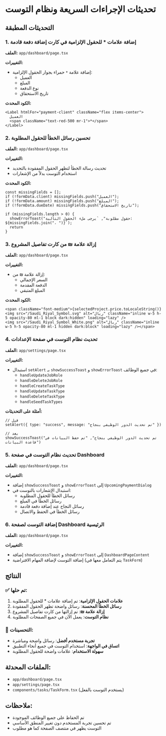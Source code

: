 # تحديثات الإجراءات السريعة ونظام التوست

## التحديثات المطبقة

### 1. إضافة علامات * للحقول الإلزامية في كارت إضافة دفعة قادمة

**الملف:** `app/dashboard/page.tsx`

**التغييرات:**
- إضافة علامة `*` حمراء بجوار الحقول الإلزامية:
  - العميل
  - المبلغ
  - نوع الدفعة
  - تاريخ الاستحقاق

**الكود المحدث:**
```tsx
<Label htmlFor="payment-client" className="flex items-center">
  العميل
  <span className="text-red-500 mr-1">*</span>
</Label>
```

### 2. تحسين رسائل الخطأ للحقول المطلوبة

**الملف:** `app/dashboard/page.tsx`

**التغييرات:**
- تحديث رسالة الخطأ لتظهر الحقول المفقودة بالتحديد
- استخدام التوست بدلاً من الإشعارات

**الكود المحدث:**
```tsx
const missingFields = [];
if (!formData.client) missingFields.push("العميل");
if (!formData.amount) missingFields.push("المبلغ");
if (!formData.dueDate) missingFields.push("تاريخ الاستحقاق");

if (missingFields.length > 0) {
  showErrorToast("حقول مطلوبة", `يرجى ملء الحقول التالية: ${missingFields.join("، ")}`);
  return
}
```

### 3. إزالة علامة ₪ من كارت تفاصيل المشروع

**الملف:** `app/dashboard/page.tsx`

**التغييرات:**
- إزالة علامة ₪ من:
  - السعر الإجمالي
  - الدفعة المقدمة
  - المبلغ المتبقي

**الكود المحدث:**
```tsx
<span className="font-medium">{selectedProject.price.toLocaleString()}<img src="/Saudi_Riyal_Symbol.svg" alt="ريال" className="inline w-5 h-5 opacity-80 ml-1 block dark:hidden" loading="lazy" />
<img src="/Saudi_Riyal_Symbol_White.png" alt="ريال" className="inline w-5 h-5 opacity-80 ml-1 hidden dark:block" loading="lazy" /></span>
```

### 4. تحديث نظام التوست في صفحة الإعدادات

**الملف:** `app/settings/page.tsx`

**التغييرات:**
- استبدال `setAlert` بـ `showSuccessToast` و `showErrorToast` في جميع الوظائف:
  - `handleUpdateJobRole`
  - `handleDeleteJobRole`
  - `handleCreateTaskType`
  - `handleUpdateTaskType`
  - `handleDeleteTaskType`
  - `handleSeedTaskTypes`

**أمثلة على التحديثات:**
```tsx
// قبل
setAlert({ type: "success", message: "تم تحديث الدور الوظيفي بنجاح" })

// بعد
showSuccessToast("تم تحديث الدور الوظيفي بنجاح", "تم حفظ البيانات في قاعدة البيانات")
```

### 5. تحديث نظام التوست في صفحة Dashboard

**الملف:** `app/dashboard/page.tsx`

**التغييرات:**
- إضافة `showSuccessToast` و `showErrorToast` إلى `UpcomingPaymentDialog`
- استبدال الإشعارات بالتوست في:
  - رسائل الخطأ للحقول المطلوبة
  - رسائل الخطأ في المبلغ
  - رسائل النجاح عند إضافة دفعة قادمة
  - رسائل الخطأ في الحفظ والاتصال

### 6. إضافة التوست لصفحة Dashboard الرئيسية

**الملف:** `app/dashboard/page.tsx`

**التغييرات:**
- إضافة `showSuccessToast` و `showErrorToast` إلى `DashboardPageContent`
- إضافة التوست لإضافة المهام الافتراضية (يتم التعامل معها في `TaskForm`)

## النتائج

### ✅ تم حلها:
1. **علامات الحقول الإلزامية**: تم إضافة علامات * للحقول المطلوبة
2. **رسائل الخطأ المحسنة**: رسائل واضحة تظهر الحقول المفقودة
3. **إزالة علامة ₪**: تم إزالتها من كارت تفاصيل المشروع
4. **نظام التوست**: يعمل الآن في جميع الصفحات المطلوبة

### 🔧 التحسينات:
- **تجربة مستخدم أفضل**: رسائل واضحة ومباشرة
- **اتساق في الواجهة**: استخدام التوست في جميع أنحاء التطبيق
- **سهولة الاستخدام**: علامات واضحة للحقول المطلوبة

## الملفات المحدثة:
- `app/dashboard/page.tsx`
- `app/settings/page.tsx`
- `components/tasks/TaskForm.tsx` (يستخدم التوست بالفعل)

## ملاحظات:
- تم الحفاظ على جميع الوظائف الموجودة
- تم تحسين تجربة المستخدم دون تغيير المنطق الأساسي
- التوست يظهر في منتصف الصفحة كما هو مطلوب 